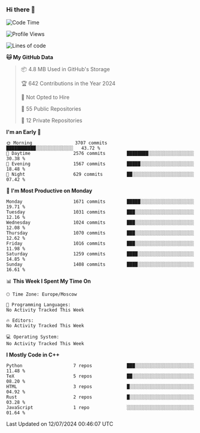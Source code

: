 ### Hi there 👋

<!--
**SemenMartynov/SemenMartynov** is a ✨ _special_ ✨ repository because its `README.md` (this file) appears on your GitHub profile.

Here are some ideas to get you started:

- 🔭 I’m currently working on ...
- 🌱 I’m currently learning ...
- 👯 I’m looking to collaborate on ...
- 🤔 I’m looking for help with ...
- 💬 Ask me about ...
- 📫 How to reach me: ...
- 😄 Pronouns: ...
- ⚡ Fun fact: ...
-->

<!--START_SECTION:waka-->
![Code Time](http://img.shields.io/badge/Code%20Time-0%20secs-blue)

![Profile Views](http://img.shields.io/badge/Profile%20Views-2-blue)

![Lines of code](https://img.shields.io/badge/From%20Hello%20World%20I%27ve%20Written-6.8%20million%20lines%20of%20code-blue)

**🐱 My GitHub Data** 

> 📦 4.8 MB Used in GitHub's Storage 
 > 
> 🏆 642 Contributions in the Year 2024
 > 
> 🚫 Not Opted to Hire
 > 
> 📜 55 Public Repositories 
 > 
> 🔑 12 Private Repositories 
 > 
**I'm an Early 🐤** 

```text
🌞 Morning                3707 commits        ███████████░░░░░░░░░░░░░░   43.72 % 
🌆 Daytime                2576 commits        ████████░░░░░░░░░░░░░░░░░   30.38 % 
🌃 Evening                1567 commits        █████░░░░░░░░░░░░░░░░░░░░   18.48 % 
🌙 Night                  629 commits         ██░░░░░░░░░░░░░░░░░░░░░░░   07.42 % 
```
📅 **I'm Most Productive on Monday** 

```text
Monday                   1671 commits        █████░░░░░░░░░░░░░░░░░░░░   19.71 % 
Tuesday                  1031 commits        ███░░░░░░░░░░░░░░░░░░░░░░   12.16 % 
Wednesday                1024 commits        ███░░░░░░░░░░░░░░░░░░░░░░   12.08 % 
Thursday                 1070 commits        ███░░░░░░░░░░░░░░░░░░░░░░   12.62 % 
Friday                   1016 commits        ███░░░░░░░░░░░░░░░░░░░░░░   11.98 % 
Saturday                 1259 commits        ████░░░░░░░░░░░░░░░░░░░░░   14.85 % 
Sunday                   1408 commits        ████░░░░░░░░░░░░░░░░░░░░░   16.61 % 
```


📊 **This Week I Spent My Time On** 

```text
🕑︎ Time Zone: Europe/Moscow

💬 Programming Languages: 
No Activity Tracked This Week

🔥 Editors: 
No Activity Tracked This Week

💻 Operating System: 
No Activity Tracked This Week
```

**I Mostly Code in C++** 

```text
Python                   7 repos             ███░░░░░░░░░░░░░░░░░░░░░░   11.48 % 
TeX                      5 repos             ██░░░░░░░░░░░░░░░░░░░░░░░   08.20 % 
HTML                     3 repos             █░░░░░░░░░░░░░░░░░░░░░░░░   04.92 % 
Rust                     2 repos             █░░░░░░░░░░░░░░░░░░░░░░░░   03.28 % 
JavaScript               1 repo              ░░░░░░░░░░░░░░░░░░░░░░░░░   01.64 % 
```




 Last Updated on 12/07/2024 00:46:07 UTC
<!--END_SECTION:waka-->